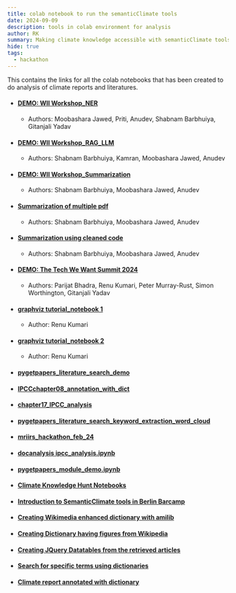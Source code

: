 ```yaml
---
title: colab notebook to run the semanticClimate tools 
date: 2024-09-09
description: tools in colab environment for analysis
author: RK 
summary: Making climate knowledge accessible with semanticClimate tools
hide: true
tags:
  - hackathon
---
```


This contains the links for all the colab notebooks that has been created to do analysis of climate reports and literatures.

- #### [DEMO: WII Workshop_NER](https://colab.research.google.com/drive/1HUGt_bnunXIoVJXPoE1ZQ-idcqR-_RXe?usp=sharing)
  - Authors: Moobashara Jawed, Priti, Anudev, Shabnam Barbhuiya, Gitanjali Yadav
  
- #### [DEMO: WII Workshop_RAG_LLM](https://colab.research.google.com/drive/1RteHNh-ZROSSxja7tYRaKVCwT5wWOeVP?usp=sharing)
  - Authors: Shabnam Barbhuiya, Kamran, Moobashara Jawed, Anudev 
  
- #### [DEMO: WII Workshop_Summarization](https://colab.research.google.com/drive/1el5Zjogk7DXqqeuBzGMqFDBGTvyWg1Pm?usp=sharing)
  - Authors: Shabnam Barbhuiya, Moobashara Jawed, Anudev

- #### [Summarization of multiple pdf](https://colab.research.google.com/drive/1KIbH-0ow2U6wiewNxF1PZNS5Ge4N_s6N?usp=sharing)

  - Authors: Shabnam Barbhuiya, Moobashara Jawed, Anudev

- #### [Summarization using cleaned code](https://colab.research.google.com/drive/12tKE1UBCulINTVqxRxxIw-Q8xgPcE4J0?usp=sharing)

  - Authors: Shabnam Barbhuiya, Moobashara Jawed, Anudev
  
- #### [DEMO: The Tech We Want Summit 2024](https://colab.research.google.com/drive/1507XycTMIljFxY1FZHDoEa_WSExiR9HT?usp=sharing)

  - Authors: Parijat Bhadra, Renu Kumari, Peter Murray-Rust, Simon Worthington, Gitanjali Yadav

- #### [graphviz tutorial_notebook 1](https://colab.research.google.com/drive/1Bv4sd-BvpVnv1HWUt7O76s6Dg1wDzWaS?usp=sharing)

  - Author: Renu Kumari

- #### [graphviz tutorial_notebook 2](https://colab.research.google.com/drive/1WxD8-RK5zTBOMIJLH3UDNQ8CvTDzH9q7?usp=sharing)

  - Author: Renu Kumari

- #### [pygetpapers_literature_search_demo](https://colab.research.google.com/drive/1-vM3BKV7NjvFXAdLGuqyNMh4VhPq6uMa?usp=sharing)

- #### [IPCCchapter08_annotation_with_dict](https://colab.research.google.com/drive/1_8YICGe0cTbk5P8PqZf1-X_uY1jrDHAK#scrollTo=TJTQ4c1mCq5a)

- #### [chapter17_IPCC_analysis](https://colab.research.google.com/drive/16ybfejLFp5HiZ9nxp1r7Y1tXj7Cb9ZIk#scrollTo=TJTQ4c1mCq5a)

- #### [pygetpapers_literature_search_keyword_extraction_word_cloud](https://colab.research.google.com/drive/1QhkUNom8U_BR1bRVNNn6wWsIdtRmpxQt?usp=sharing)

- #### [mriirs_hackathon_feb_24](https://colab.research.google.com/drive/1g60INRchV3QEwI1XsU6q4ipI-YfpM8PH?usp=sharing)

- #### [docanalysis ipcc_analysis.ipynb](https://colab.research.google.com/drive/1sT2Die3pV3dLcyHgwZBg3IxS2FJ_8W0-?usp=sharing)

- #### [pygetpapers_module_demo.ipynb](https://colab.research.google.com/github/petermr/pygetpapers/blob/main/pygetpapers_module_demo.ipynb)

- #### [Climate Knowledge Hunt Notebooks](https://github.com/petermr/semanticClimate/tree/main/outreach/climate_knowledge_hunt_hackathon/Hackathon_Notebook)

- #### [Introduction to SemanticClimate tools in Berlin Barcamp](https://semanticclimate.github.io/p/en/posts/barcamp_post3/)

- #### [Creating Wikimedia enhanced dictionary with amilib](https://colab.research.google.com/drive/1QNETQ3bZFgOvu2iyZCZ0jM9tjTWuUiPi)

- #### [Creating Dictionary having figures from Wikipedia](https://colab.research.google.com/drive/1mDJcNLGcsP8XM-fzGP6n6A7ozLlq09bE#scrollTo=IijmJ5rgF0jF)
  
- #### [Creating JQuery Datatables from the retrieved articles](https://colab.research.google.com/drive/1RumRjh0EnKcLDmXhtYvxqMKi39BX_sB1#scrollTo=6KLi8nSQhfIx)

- #### [Search for specific terms using dictionaries](https://colab.research.google.com/drive/1dbjq89FeIFMgUIzOPJBKg00tqzDe3uvB#scrollTo=jxgMYANusakv)

- #### [Climate report annotated with dictionary](https://colab.research.google.com/drive/1Rsf7BtGM5v9LAkKvEcEWbK7fHFDiB0Pd#scrollTo=roxFApmqb4E9)

